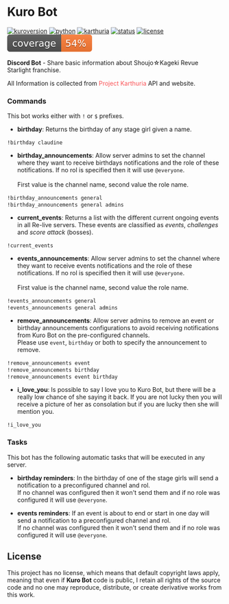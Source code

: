 # Kuro Bot #

[![kuroversion](https://img.shields.io/badge/version-1.3.1-fe9952)]()
[![python](https://img.shields.io/badge/python-3.7-376fa0)](https://www.python.org/)
[![karthuria](https://img.shields.io/badge/Karthuria-API-fb5457)](https://karth.top/home)
[![status](https://img.shields.io/badge/status-online-green)]()
[![license](https://img.shields.io/badge/license-No%20license-blue)]()
[![coverage](coverage.svg)]()

**Discord Bot** - Share basic information about Shoujo☆Kageki Revue Starlight franchise.

All Information is collected from <span style="color:#fb5457;">Project Karthuria</span> API and website.

### Commands ###

This bot works either with `!` or `$` prefixes.

- **birthday**: Returns the birthday of any stage girl given a name.

```
!birthday claudine
```

- **birthday_announcements**: Allow server admins to set the channel where they want to receive birthdays notifications
  and the role of these notifications. If no rol is specified then it will use `@everyone`. <br><br>
  First value is the channel name, second value the role name.

```
!birthday_announcements general
!birthday_announcements general admins
```

- **current_events**: Returns a list with the different current ongoing events in all Re-live servers. These events are
  classified as _events_, _challenges_ and _score attack_ (bosses).

```
!current_events
```

- **events_announcements**: Allow server admins to set the channel where they want to receive events notifications and
  the role of these notifications. If no rol is specified then it will use `@everyone`. <br><br>
  First value is the channel name, second value the role name.

```
!events_announcements general
!events_announcements general admins
```

- **remove_announcements**: Allow server admins to remove an event or birthday announcements configurations to avoid
  receiving notifications from Kuro Bot on the pre-configured channels. <br>
  Please use `event`, `birthday` or both to specify the announcement to remove.

```
!remove_announcements event
!remove_announcements birthday
!remove_announcements event birthday
```

- **i_love_you**: Is possible to say I love you to Kuro Bot, but there will be a really low chance of she saying it
  back. If you are not lucky then you will receive a picture of her as consolation but if you are lucky then she will
  mention you.

```
!i_love_you
```

### Tasks ###

This bot has the following automatic tasks that will be executed in any server.

- **birthday reminders**: In the birthday of one of the stage girls will send a notification to a preconfigured channel
  and rol. <br>
  If no channel was configured then it won't send them and if no role was configured it will use `@everyone`.

- **events reminders**: If an event is about to end or start in one day will send a notification to a preconfigured
  channel and rol. <br>
  If no channel was configured then it won't send them and if no role was configured it will use `@everyone`.

## License ##

This project has no license, which means that default copyright laws apply, meaning that even if **Kuro Bot** code is
public, I retain all rights of the source code and no one may reproduce, distribute, or create derivative works from
this work.